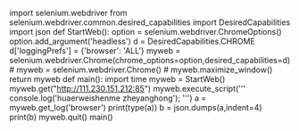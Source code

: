 import selenium.webdriver
from selenium.webdriver.common.desired_capabilities import DesiredCapabilities
import json
def StartWeb():
    option = selenium.webdriver.ChromeOptions()
    option.add_argument('headless')
    d = DesiredCapabilities.CHROME
    d['loggingPrefs'] = {'browser': 'ALL'}
    myweb = selenium.webdriver.Chrome(chrome_options=option,desired_capabilities=d)
    # myweb = selenium.webdriver.Chrome()
    # myweb.maximize_window()
    return myweb
def main():
    import time
    myweb = StartWeb()
    myweb.get("http://111.230.151.212:85")
    myweb.execute_script('''
console.log('huaerweishenme zheyanghong');
''')
    a = myweb.get_log('browser')
    print(type(a))
    b = json.dumps(a,indent=4)
    print(b)
    myweb.quit()
main()

